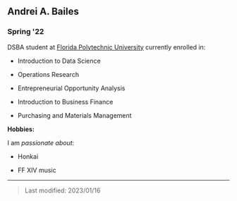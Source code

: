 ## Andrei A. Bailes

### Spring '22

DSBA student at [Florida Polytechnic University](https://www.floridapoly.edu) currently enrolled in: 

- Introduction to Data Science	

- Operations Research	

- Entrepreneurial Opportunity Analysis	

- Introduction to Business Finance

- Purchasing and Materials Management	

**Hobbies:**

I am _passionate about_: 

- Honkai

- FF XIV music

***

> Last modified: 2023/01/16


